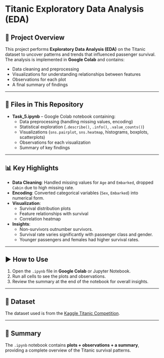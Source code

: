 # Titanic Exploratory Data Analysis (EDA)

## 📌 Project Overview
This project performs **Exploratory Data Analysis (EDA)** on the Titanic dataset to uncover patterns and trends that influenced passenger survival.  
The analysis is implemented in **Google Colab** and contains:
- Data cleaning and preprocessing
- Visualizations for understanding relationships between features
- Observations for each plot
- A final summary of findings

---

## 📂 Files in This Repository
- **Task_5.ipynb** – Google Colab notebook containing:
  - Data preprocessing (handling missing values, encoding)
  - Statistical exploration (`.describe()`, `.info()`, `.value_counts()`)
  - Visualizations (`sns.pairplot`, `sns.heatmap`, histograms, boxplots, scatterplots)
  - Observations for each visualization
  - Summary of key findings

---

## 📊 Key Highlights
- **Data Cleaning**: Handled missing values for `Age` and `Embarked`, dropped `Cabin` due to high missing rate.
- **Encoding**: Converted categorical variables (`Sex`, `Embarked`) into numerical form.
- **Visualization**:
  - Survival distribution plots
  - Feature relationships with survival
  - Correlation heatmap
- **Insights**:
  - Non-survivors outnumber survivors.
  - Survival rate varies significantly with passenger class and gender.
  - Younger passengers and females had higher survival rates.

---

## ▶️ How to Use
1. Open the `.ipynb` file in **Google Colab** or Jupyter Notebook.
2. Run all cells to see the plots and observations.
3. Review the summary at the end of the notebook for overall insights.

---

## 📌 Dataset
The dataset used is from the [Kaggle Titanic Competition](https://www.kaggle.com/c/titanic/data).

---

## 📝 Summary
The `.ipynb` notebook contains **plots + observations + a summary**, providing a complete overview of the Titanic survival patterns.
